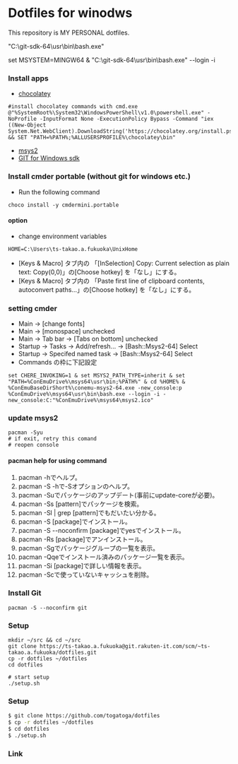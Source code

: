 # Dotfiles for winodws

This repository is MY PERSONAL dotfiles.

"C:\git-sdk-64\usr\bin\bash.exe"

set MSYSTEM=MINGW64 & "C:\git-sdk-64\usr\bin\bash.exe" --login -i

### Install apps
 - [chocolatey](https://chocolatey.org/install)
```
#install chocolatey commands with cmd.exe
@"%SystemRoot%\System32\WindowsPowerShell\v1.0\powershell.exe" -NoProfile -InputFormat None -ExecutionPolicy Bypass -Command "iex ((New-Object System.Net.WebClient).DownloadString('https://chocolatey.org/install.ps1'))" && SET "PATH=%PATH%;%ALLUSERSPROFILE%\chocolatey\bin"

```
 - [msys2](http://www.msys2.org/)
 - [GIT for Windows sdk](https://github.com/git-for-windows/build-extra/releases)

### Install cmder portable (without git for windows etc.)
 - Run the following command
```
choco install -y cmdermini.portable
```

#### option
 - change environment variables
```
HOME=C:\Users\ts-takao.a.fukuoka\UnixHome
```

 - [Keys & Macro] タブ内の 「[InSelection] Copy: Current selection as plain text: Copy(0,0)」の[Choose hotkey] を「なし」にする。
 - [Keys & Macro] タブ内の 「Paste first line of clipboard contents, autoconvert paths…」の[Choose hotkey] を「なし」にする。


### setting cmder
 - Main -> [change fonts]
 - Main -> [monospace] unchecked
 - Main -> Tab bar -> [Tabs on bottom] unchecked
 - Startup -> Tasks -> Add/refresh... 
    -> [Bash::Msys2-64] Select
 - Startup -> Specifed named task
    -> [Bash::Msys2-64] Select
  - Commands の枠に下記設定
```
set CHERE_INVOKING=1 & set MSYS2_PATH_TYPE=inherit & set "PATH=%ConEmuDrive%\msys64\usr\bin;%PATH%" & cd %HOME% & %ConEmuBaseDirShort%\conemu-msys2-64.exe -new_console:p %ConEmuDrive%\msys64\usr\bin\bash.exe --login -i -new_console:C:"%ConEmuDrive%\msys64\msys2.ico"
```

### update msys2
```
pacman -Syu
# if exit, retry this comand
# reopen console
```

#### pacman help for using command
1. pacman -hでヘルプ。
1. pacman -S -hで-Sオプションのヘルプ。
1. pacman -Suでパッケージのアップデート(事前にupdate-coreが必要)。
1. pacman -Ss [pattern]でパッケージを検索。
1. pacman -Sl | grep [pattern]でもだいたい分かる。
1. pacman -S [package]でインストール。
1. pacman -S --noconfirm [package]でyesでインストール。
1. pacman -Rs [package]でアンインストール。
1. pacman -Sgでパッケージグループの一覧を表示。
1. pacman -Qqeでインストール済みのパッケージ一覧を表示。
1. pacman -Si [package]で詳しい情報を表示。
1. pacman -Scで使っていないキャッシュを削除。

### Install Git
```
pacman -S --noconfirm git
```

### Setup
```
mkdir ~/src && cd ~/src
git clone https://ts-takao.a.fukuoka@git.rakuten-it.com/scm/~ts-takao.a.fukuoka/dotfiles.git
cp -r dotfiles ~/dotfiles
cd dotfiles

# start setup
./setup.sh
```


### Setup

```bash
$ git clone https://github.com/togatoga/dotfiles
$ cp -r dotfiles ~/dotfiles
$ cd dotfiles
$ ./setup.sh


```

### Link 
```bash

```



